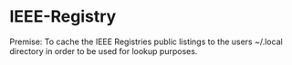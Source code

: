 # IEEE-Registry

Premise: To cache the IEEE Registries public listings to the users ~/.local directory in order to be used for lookup purposes.
